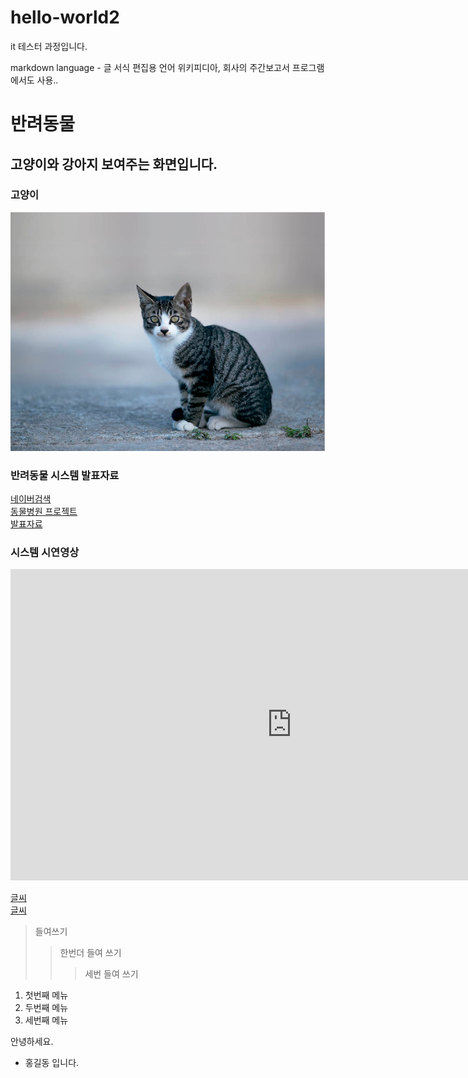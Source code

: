 # hello-world2
it 테스터 과정입니다.

markdown language - 글 서식 편집용 언어
위키피디아, 회사의 주간보고서 프로그램에서도 사용..

# 반려동물
## 고양이와 강아지 보여주는 화면입니다.

### 고양이
<img src="cat.png"/>

### 반려동물 시스템 발표자료
[네이버검색](https://www.naver.com)<br>
[동물병원 프로젝트](https://gist.github.com/ihoneymon/652be052a0727ad59601)<br>
[발표자료](project.pptx)<br>

### 시스템 시연영상
<iframe width="900" height="498" src="https://www.youtube.com/embed/m--MXud9XdI?list=RDm--MXud9XdI" title="[최신가요 실시간 인기차트] 2025년 10월 19일 3주차, 멜론차트 X, 차트둥이 공식채널, 노래모음 KPOP 플레이리스트 종합차트" frameborder="0" allow="accelerometer; autoplay; clipboard-write; encrypted-media; gyroscope; picture-in-picture; web-share" referrerpolicy="strict-origin-when-cross-origin" allowfullscreen></iframe>


[글씨](주소)<br>
[글씨](파일)<br>

> 들여쓰기
> > 한번더 들여 쓰기
> > > 세번 들여 쓰기

1. 첫번째 메뉴
2. 두번째 메뉴
3. 세번째 메뉴

안녕하세요. 
* 홍길동 입니다.
